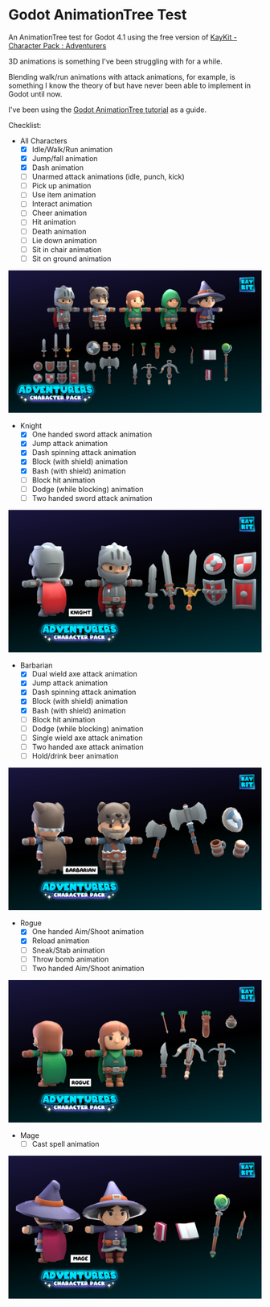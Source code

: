 # Godot AnimationTree Test

An AnimationTree test for Godot 4.1 using the free version of [KayKit - Character Pack : Adventurers](https://kaylousberg.itch.io/kaykit-adventurers)


3D animations is something I've been struggling with for a while.

Blending walk/run animations with attack animations, for example, is something I know the theory of but have never been able to implement in Godot until now.

I've been using the [Godot AnimationTree tutorial](https://docs.godotengine.org/en/stable/tutorials/animation/animation_tree.html) as a guide.

Checklist:

* All Characters
  * [x] Idle/Walk/Run animation
  * [x] Jump/fall animation
  * [x] Dash animation
  * [ ] Unarmed attack animations (idle, punch, kick)
  * [ ] Pick up animation
  * [ ] Use item animation
  * [ ] Interact animation
  * [ ] Cheer animation
  * [ ] Hit animation
  * [ ] Death animation
  * [ ] Lie down animation
  * [ ] Sit in chair animation
  * [ ] Sit on ground animation

![All Characters](Docs/Images/characters.png)

* Knight
  * [x] One handed sword attack animation
  * [x] Jump attack animation
  * [x] Dash spinning attack animation
  * [x] Block (with shield) animation
  * [x] Bash (with shield) animation
  * [ ] Block hit animation
  * [ ] Dodge (while blocking) animation
  * [ ] Two handed sword attack animation

![Knight](Docs/Images/knight.png)

* Barbarian
  * [x] Dual wield axe attack animation
  * [x] Jump attack animation
  * [x] Dash spinning attack animation
  * [x] Block (with shield) animation
  * [x] Bash (with shield) animation
  * [ ] Block hit animation
  * [ ] Dodge (while blocking) animation
  * [ ] Single wield axe attack animation
  * [ ] Two handed axe attack animation
  * [ ] Hold/drink beer animation

![Barbarian](Docs/Images/barbarian.png)

* Rogue
  * [x] One handed Aim/Shoot animation
  * [x] Reload animation
  * [ ] Sneak/Stab animation
  * [ ] Throw bomb animation
  * [ ] Two handed Aim/Shoot animation

![Rogue](Docs/Images/rogue.png)

* Mage
  * [ ] Cast spell animation
  
![Mage](Docs/Images/mage.png)
